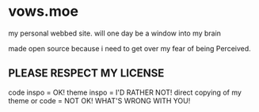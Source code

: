 # vows.moe
my personal webbed site. will one day be a window into my brain

made open source because i need to get over my fear of being Perceived.


## PLEASE RESPECT MY LICENSE
code inspo = OK!
theme inspo = I'D RATHER NOT!
direct copying of my theme or code = NOT OK! WHAT'S WRONG WITH YOU!
